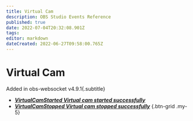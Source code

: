 ```yaml
---
title: Virtual Cam
description: OBS Studio Events Reference
published: true
date: 2022-07-04T20:32:08.901Z
tags:
editor: markdown
dateCreated: 2022-06-27T09:58:00.765Z
---
```


# Virtual Cam
Added in obs-websocket v4.9.1{.subtitle}
* [***VirtualCamStarted ***Virtual cam started successfully******](/en/Broadcasters/OBS/Events/Virtual-Cam/VirtualCamStarted)
* [***VirtualCamStopped ***Virtual cam stopped successfully******](/en/Broadcasters/OBS/Events/Virtual-Cam/VirtualCamStopped)
{.btn-grid .my-5}